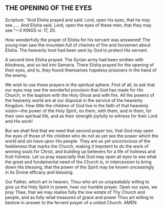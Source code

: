 ## THE OPENING OF THE EYES ##

Scripture: "And Elisha prayed and said: Lord, open his eyes, that he may see…... And Elisha said, Lord, open the eyes of these men, that they may see."—2 KINGS vi. 17, 20.



How wonderfully the prayer of Elisha for his servant was answered! The young man saw the mountain full of chariots of fire and horsemen about Elisha. The heavenly host had been sent by God to protect His servant.

A second time Elisha prayed. The Syrian army had been smitten with blindness, and so led into Samaria. There Elisha prayed for the opening of their eyes, and lo, they found themselves hopeless prisoners in the hand of the enemy.

We wish to use these prayers in the spiritual sphere. First of all, to ask that our eyes may see the wonderful provision that God has made for His Church, in the baptism with the Holy Ghost and with fire. All the powers of the heavenly world are at our disposal in the service of the heavenly Kingdom. How little the children of God live in the faith of that heavenly vision—the power of the Holy Spirit, on them, with them, and in them, for their own spiritual life, and as their strength joyfully to witness for their Lord and His work!

But we shall find that we need that second prayer too, that God may open the eyes of those of His children who do not as yet see the power which the world and sin have upon His people. They are as yet unconscious of the feebleness that marks the Church, making it impotent to do the work of winning souls for Christ, and building up believers for a life of holiness and fruit-fulness. Let us pray especially that God may open all eyes to see what the great and fundamental need of the Church is, in intercession to bring down His blessing, that the power of the Spirit may be known unceasingly in its Divine efficacy and blessing.

Our Father, which art in heaven, Thou who art so unspeakably willing to give us the Holy Spirit in power, hear our humble prayer. Open our eyes, we pray Thee, that we may realise fully the low estate of Thy Church and people, and as fully what treasures of grace and power Thou art willing to bestow in answer to the fervent prayer of a united Church. AMEN.

